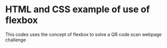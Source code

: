 # HTML and CSS example of use of flexbox 
 This codes uses the concept of flexbox to solve a QR code scan webpage challenge
